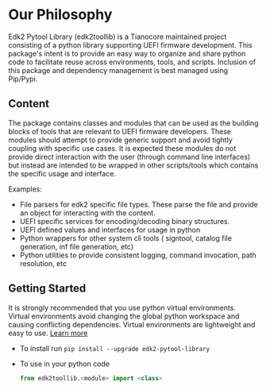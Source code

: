 # Our Philosophy

Edk2 Pytool Library (edk2toollib) is a Tianocore maintained project consisting
of a python library supporting UEFI firmware development. This package's intent
is to provide an easy way to organize and share python code to facilitate reuse
across environments, tools, and scripts. Inclusion of this package and
dependency management is best managed using Pip/Pypi.

## Content

The package contains classes and modules that can be used as the building
blocks of tools that are relevant to UEFI firmware developers. These modules
should attempt to provide generic support and avoid tightly coupling with
specific use cases. It is expected these modules do not provide direct
interaction with the user (through command line interfaces) but instead are
intended to be wrapped in other scripts/tools which contains the specific usage
 and interface.

Examples:

* File parsers for edk2 specific file types. These parse the file and provide
  an object for interacting with the content.
* UEFI specific services for encoding/decoding binary structures.
* UEFI defined values and interfaces for usage in python
* Python wrappers for other system cli tools ( signtool, catalog file
  generation, inf file generation, etc)
* Python utilities to provide consistent logging, command invocation, path
  resolution, etc

## Getting Started

It is strongly recommended that you use python virtual environments. Virtual
environments avoid changing the global python workspace and causing
conflicting dependencies. Virtual environments are lightweight and easy to use.
[Learn more](https://docs.python.org/3/library/venv.html)

* To install run `pip install --upgrade edk2-pytool-library`
* To use in your python code

    ```python
    from edk2toollib.<module> import <class>
    ```
